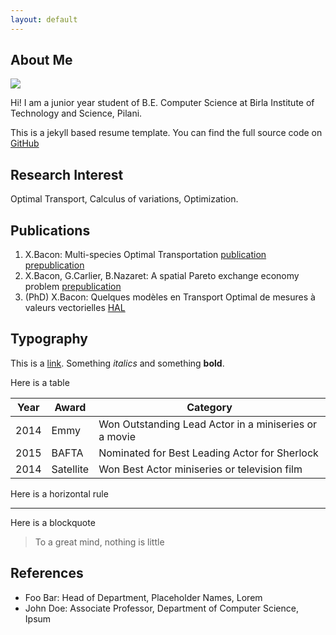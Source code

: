 ```yaml
---
layout: default
---
```


## About Me

<img class="profile-picture" src="sherlock.jpg">

Hi! I am a junior year student of B.E. Computer Science at Birla Institute of Technology and Science, Pilani.

This is a jekyll based resume template. You can find the full source code on [GitHub](https://github.com/bk2dcradle/researcher)

## Research Interest

Optimal Transport, Calculus of variations, Optimization.

## Publications

1. X.Bacon: Multi-species Optimal Transportation [publication](https://link.springer.com/article/10.1007/s10957-019-01590-z) [prepublication](https://arxiv.org/pdf/1901.04765.pdf)
2. X.Bacon, G.Carlier, B.Nazaret: A spatial Pareto exchange economy problem [prepublication](https://hal.science/hal-03480323/file/BCN_Pareto_AMO.pdf)
3. (PhD) X.Bacon: Quelques modèles en Transport Optimal de mesures à valeurs vectorielles [HAL](https://hal.science/tel-03913931/document)

## Typography

This is a [link](http://google.com). Something *italics* and something **bold**.

Here is a table

Year | Award | Category
-----|-------|--------
2014 | Emmy  | Won Outstanding Lead Actor in a miniseries or a movie
2015 | BAFTA | Nominated for Best Leading Actor for Sherlock
2014 | Satellite | Won Best Actor miniseries or television film

Here is a horizontal rule

---

Here is a blockquote

> To a great mind, nothing is little

## References

* Foo Bar: Head of Department, Placeholder Names, Lorem
* John Doe: Associate Professor, Department of Computer Science, Ipsum
